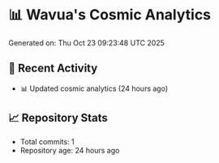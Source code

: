 # 📊 Wavua's Cosmic Analytics
Generated on: Thu Oct 23 09:23:48 UTC 2025

## 🚀 Recent Activity
- 📊 Updated cosmic analytics (24 hours ago)
## 📈 Repository Stats
- Total commits: 1
- Repository age: 24 hours ago
